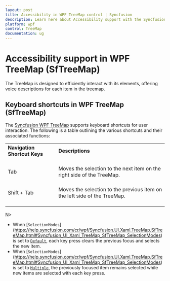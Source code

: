 ```yaml
---
layout: post
title: Accessibility in WPF TreeMap control | Syncfusion
description: Learn here about Accessibility support with the Syncfusion WPF TreeMap (SfTreeMap) control, its elements and more.
platform: wpf
control: TreeMap
documentation: ug
---
```


#  Accessibility support in WPF TreeMap (SfTreeMap)

The TreeMap is designed to efficiently interact with its elements, offering voice descriptions for each item in the treemap.

## Keyboard shortcuts in WPF TreeMap (SfTreeMap)

The [Syncfusion WPF TreeMap](https://www.syncfusion.com/wpf-controls/treemap) supports keyboard shortcuts for user interaction. 
The following is a table outlining the various shortcuts and their associated functions:

<table>
<tr>
<td>
<b> Navigation Shortcut Keys </b> <br/><br/></td><td>
<b> Descriptions </b> <br/><br/></td></tr>
<tr>
<td>
Tab<br/><br/></td><td> 
Moves the selection to the next item on the right side of the TreeMap.
<br/><br/></td></tr>
<tr>
<td>
Shift + Tab<br/><br/></td><td>
Moves the selection to the previous item on the left side of the TreeMap.
<br/><br/></td></tr>
</table>

N>
* When [`SelectionModes`] (https://help.syncfusion.com/cr/wpf/Syncfusion.UI.Xaml.TreeMap.SfTreeMap.html#Syncfusion_UI_Xaml_TreeMap_SfTreeMap_SelectionModes) is set to [`Default`](https://help.syncfusion.com/cr/wpf/Syncfusion.UI.Xaml.TreeMap.TreeMapSelectionModes.html#Syncfusion_UI_Xaml_TreeMap_TreeMapSelectionModes_Default), each key press clears the previous focus and selects the new item. 
* When [`SelectionModes`] (https://help.syncfusion.com/cr/wpf/Syncfusion.UI.Xaml.TreeMap.SfTreeMap.html#Syncfusion_UI_Xaml_TreeMap_SfTreeMap_SelectionModes) is set to [`Multiple`](https://help.syncfusion.com/cr/wpf/Syncfusion.UI.Xaml.TreeMap.TreeMapSelectionModes.html#Syncfusion_UI_Xaml_TreeMap_TreeMapSelectionModes_Multiple), the previously focused item remains selected while new items are selected with each key press.